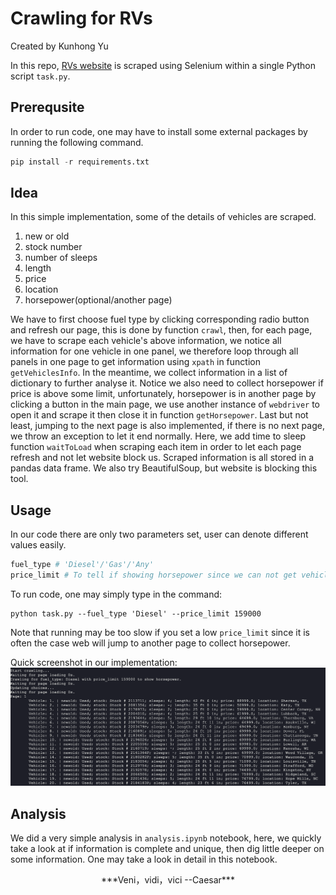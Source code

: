 # Crawling for RVs

Created by Kunhong Yu

In this repo, [RVs website](https://rv.campingworld.com/rvclass/motorhome-rvs) is scraped using Selenium within a single Python script `task.py`.

## Prerequsite

In order to run code, one may have to install some external packages by running the following command.

```Python
pip install -r requirements.txt
```
## Idea

In this simple implementation, some of the details of vehicles are scraped. 

1. new or old
2. stock number
3. number of sleeps
4. length
5. price
6. location
7. horsepower(optional/another page)

We have to first choose fuel type by clicking corresponding radio button and refresh our page, this is done by function `crawl`, then, for each page, we have to scrape each vehicle's above information, we notice all information for one vehicle in one panel, we therefore loop through all panels in one page to get information using `xpath` in function `getVehiclesInfo`. In the meantime, we collect information in a list of dictionary to further analyse it. Notice we also need to collect horsepower if price is above some limit, unfortunately, horsepower is in another page by clicking a button in the main page, we use another instance of `webdriver` to open it and scrape it then close it in function `getHorsepower`. Last but not least, jumping to the next page is also implemented, if there is no next page, we throw an exception to let it end normally. Here, we add time to sleep function `waitToLoad` when scraping each item in order to let each page refresh and not let website block us. Scraped information is all stored in a pandas data frame. We also try BeautifulSoup, but website is blocking this tool.

## Usage

In our code there are only two parameters set, user can denote different values easily.

```python 
fuel_type # 'Diesel'/'Gas'/'Any'              
price_limit # To tell if showing horsepower since we can not get vehicles more expensive than 300000
```

To run code, one may simply type in the command:

```
python task.py --fuel_type 'Diesel' --price_limit 159000
```

Note that running may be too slow if you set a low `price_limit` since it is often the case web will jump to another page to collect horsepower.

Quick screenshot in our implementation:
![em](./asset/s.png)


## Analysis 

We did a very simple analysis in `analysis.ipynb` notebook, here, we quickly take a look at if information is complete and unique, then dig little deeper on some information. One may take a look in detail in this notebook.


<center>***Veni，vidi，vici --Caesar***</center>


